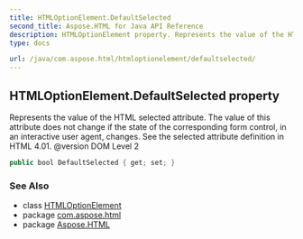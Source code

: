 ```yaml
---
title: HTMLOptionElement.DefaultSelected
second_title: Aspose.HTML for Java API Reference
description: HTMLOptionElement property. Represents the value of the HTML selected attribute. The value of this attribute does not change if the state of the corresponding form control in an interactive user agent changes. See the selected attribute definition in HTML 4.01. version DOM Level 2
type: docs

url: /java/com.aspose.html/htmloptionelement/defaultselected/
---
```

## HTMLOptionElement.DefaultSelected property

Represents the value of the HTML selected attribute. The value of this attribute does not change if the state of the corresponding form control, in an interactive user agent, changes. See the selected attribute definition in HTML 4.01. @version DOM Level 2

```java
public bool DefaultSelected { get; set; }
```

### See Also

* class [HTMLOptionElement](../)
* package [com.aspose.html](../../../com.aspose.html/)
* package [Aspose.HTML](../../../)
